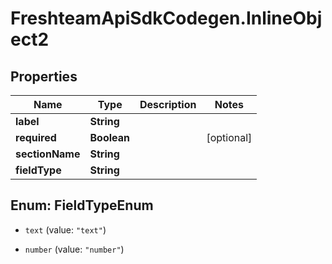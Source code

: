 # FreshteamApiSdkCodegen.InlineObject2

## Properties

Name | Type | Description | Notes
------------ | ------------- | ------------- | -------------
**label** | **String** |  | 
**required** | **Boolean** |  | [optional] 
**sectionName** | **String** |  | 
**fieldType** | **String** |  | 



## Enum: FieldTypeEnum


* `text` (value: `"text"`)

* `number` (value: `"number"`)




